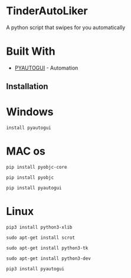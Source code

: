 # TinderAutoLiker
A python script that swipes for you automatically

# Built With 
* [PYAUTOGUI](https://pyautogui.readthedocs.io/en/latest/) - Automation


Installation
-----------
# Windows

```
install pyautogui
```
# MAC os
```
pip install pyobjc-core

pip install pyobjc

pip install pyautogui
```

# Linux 
```
pip3 install python3-xlib

sudo apt-get install scrot

sudo apt-get install python3-tk

sudo apt-get install python3-dev

pip3 install pyautogui
```

